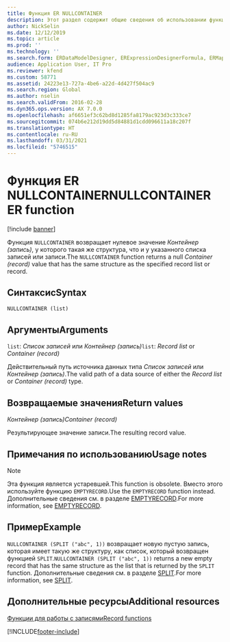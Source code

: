 ```yaml
---
title: Функция ER NULLCONTAINER
description: Этот раздел содержит общие сведения об использовании функции электронной отчетности NULLCONTAINER.
author: NickSelin
ms.date: 12/12/2019
ms.topic: article
ms.prod: ''
ms.technology: ''
ms.search.form: ERDataModelDesigner, ERExpressionDesignerFormula, ERMappedFormatDesigner, ERModelMappingDesigner
audience: Application User, IT Pro
ms.reviewer: kfend
ms.custom: 58771
ms.assetid: 24223e13-727a-4be6-a22d-4d427f504ac9
ms.search.region: Global
ms.author: nselin
ms.search.validFrom: 2016-02-28
ms.dyn365.ops.version: AX 7.0.0
ms.openlocfilehash: af6651ef3c62bd8d1285fa8179ac923d3c333ce7
ms.sourcegitcommit: 074b6e212d19dd5d84881d1cdd096611a18c207f
ms.translationtype: HT
ms.contentlocale: ru-RU
ms.lasthandoff: 03/31/2021
ms.locfileid: "5746515"
---
```

# <a name="nullcontainer-er-function"></a><span data-ttu-id="8653e-103">Функция ER NULLCONTAINER</span><span class="sxs-lookup"><span data-stu-id="8653e-103">NULLCONTAINER ER function</span></span>

[!include [banner](../includes/banner.md)]

<span data-ttu-id="8653e-104">Функция `NULLCONTAINER` возвращает нулевое значение *Контейнер (запись)*, у которого такая же структура, что и у указанного списка записей или записи.</span><span class="sxs-lookup"><span data-stu-id="8653e-104">The `NULLCONTAINER` function returns a null *Container (record)* value that has the same structure as the specified record list or record.</span></span>

## <a name="syntax"></a><span data-ttu-id="8653e-105">Синтаксис</span><span class="sxs-lookup"><span data-stu-id="8653e-105">Syntax</span></span>

```vb
NULLCONTAINER (list)
```

## <a name="arguments"></a><span data-ttu-id="8653e-106">Аргументы</span><span class="sxs-lookup"><span data-stu-id="8653e-106">Arguments</span></span>

<span data-ttu-id="8653e-107">`list`: *Список записей* или *Контейнер (запись)*</span><span class="sxs-lookup"><span data-stu-id="8653e-107">`list`: *Record list* or *Container (record)*</span></span>

<span data-ttu-id="8653e-108">Действительный путь источника данных типа *Список записей* или *Контейнер (запись)*.</span><span class="sxs-lookup"><span data-stu-id="8653e-108">The valid path of a data source of either the *Record list* or *Container (record)* type.</span></span>

## <a name="return-values"></a><span data-ttu-id="8653e-109">Возвращаемые значения</span><span class="sxs-lookup"><span data-stu-id="8653e-109">Return values</span></span>

<span data-ttu-id="8653e-110">*Контейнер (запись)*</span><span class="sxs-lookup"><span data-stu-id="8653e-110">*Container (record)*</span></span>

<span data-ttu-id="8653e-111">Результирующее значение записи.</span><span class="sxs-lookup"><span data-stu-id="8653e-111">The resulting record value.</span></span>

## <a name="usage-notes"></a><span data-ttu-id="8653e-112">Примечания по использованию</span><span class="sxs-lookup"><span data-stu-id="8653e-112">Usage notes</span></span>

> [!NOTE] 
> <span data-ttu-id="8653e-113">Эта функция является устаревшей.</span><span class="sxs-lookup"><span data-stu-id="8653e-113">This function is obsolete.</span></span> <span data-ttu-id="8653e-114">Вместо этого используйте функцию `EMPTYRECORD`.</span><span class="sxs-lookup"><span data-stu-id="8653e-114">Use the `EMPTYRECORD` function instead.</span></span> <span data-ttu-id="8653e-115">Дополнительные сведения см. в разделе [EMPTYRECORD](er-functions-record-emptyrecord.md).</span><span class="sxs-lookup"><span data-stu-id="8653e-115">For more information, see [EMPTYRECORD](er-functions-record-emptyrecord.md).</span></span>

## <a name="example"></a><span data-ttu-id="8653e-116">Пример</span><span class="sxs-lookup"><span data-stu-id="8653e-116">Example</span></span>

<span data-ttu-id="8653e-117">`NULLCONTAINER (SPLIT ("abc", 1))` возвращает новую пустую запись, которая имеет такую же структуру, как список, который возвращен функцией `SPLIT`.</span><span class="sxs-lookup"><span data-stu-id="8653e-117">`NULLCONTAINER (SPLIT ("abc", 1))` returns a new empty record that has the same structure as the list that is returned by the `SPLIT` function.</span></span> <span data-ttu-id="8653e-118">Дополнительные сведения см. в разделе [SPLIT](er-functions-list-split.md).</span><span class="sxs-lookup"><span data-stu-id="8653e-118">For more information, see [SPLIT](er-functions-list-split.md).</span></span>

## <a name="additional-resources"></a><span data-ttu-id="8653e-119">Дополнительные ресурсы</span><span class="sxs-lookup"><span data-stu-id="8653e-119">Additional resources</span></span>

[<span data-ttu-id="8653e-120">Функции для работы с записями</span><span class="sxs-lookup"><span data-stu-id="8653e-120">Record functions</span></span>](er-functions-category-record.md)


[!INCLUDE[footer-include](../../../includes/footer-banner.md)]